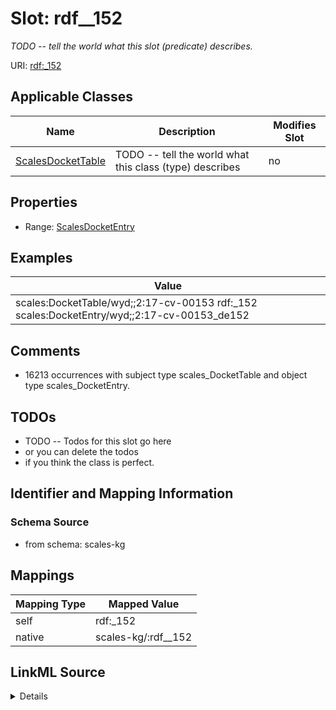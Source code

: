 

# Slot: rdf__152


_TODO -- tell the world what this slot (predicate) describes._





URI: [rdf:_152](http://www.w3.org/1999/02/22-rdf-syntax-ns#_152)



<!-- no inheritance hierarchy -->





## Applicable Classes

| Name | Description | Modifies Slot |
| --- | --- | --- |
| [ScalesDocketTable](../classes/ScalesDocketTable.md) | TODO -- tell the world what this class (type) describes |  no  |







## Properties

* Range: [ScalesDocketEntry](../classes/ScalesDocketEntry.md)






## Examples

| Value |
| --- |
| scales:DocketTable/wyd;;2:17-cv-00153 rdf:_152 scales:DocketEntry/wyd;;2:17-cv-00153_de152 |

## Comments

* 16213 occurrences with subject type scales_DocketTable and object type scales_DocketEntry.

## TODOs

* TODO -- Todos for this slot go here
* or you can delete the todos
* if you think the class is perfect.

## Identifier and Mapping Information







### Schema Source


* from schema: scales-kg




## Mappings

| Mapping Type | Mapped Value |
| ---  | ---  |
| self | rdf:_152 |
| native | scales-kg/:rdf__152 |




## LinkML Source

<details>
```yaml
name: rdf__152
description: TODO -- tell the world what this slot (predicate) describes.
todos:
- TODO -- Todos for this slot go here
- or you can delete the todos
- if you think the class is perfect.
comments:
- 16213 occurrences with subject type scales_DocketTable and object type scales_DocketEntry.
examples:
- value: scales:DocketTable/wyd;;2:17-cv-00153 rdf:_152 scales:DocketEntry/wyd;;2:17-cv-00153_de152
from_schema: scales-kg
rank: 1000
slot_uri: rdf:_152
alias: rdf__152
domain_of:
- scales_DocketTable
range: scales_DocketEntry

```
</details>